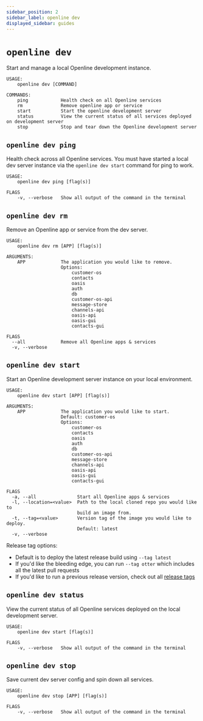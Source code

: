 ```yaml
---
sidebar_position: 2
sidebar_label: openline dev
displayed_sidebar: guides
---
```


# `openline dev`

Start and manage a local Openline development instance.

```terminal
USAGE:
    openline dev [COMMAND]

COMMANDS:
    ping            Health check on all Openline services
    rm              Remove openline app or service
    start           Start the openline development server
    status          View the current status of all services deployed on development server
    stop            Stop and tear down the Openline development server
```

## `openline dev ping`

Health check across all Openline services.  You must have started a local dev server instance via the `openline dev start` command for ping to work.

```terminal
USAGE:
    openline dev ping [flag(s)]

FLAGS
    -v, --verbose   Show all output of the command in the terminal
```

## `openline dev rm`

Remove an Openline app or service from the dev server.

```terminal
USAGE:
    openline dev rm [APP] [flag(s)]

ARGUMENTS:
    APP             The application you would like to remove. 
                    Options: 
                        customer-os 
                        contacts 
                        oasis 
                        auth 
                        db
                        customer-os-api 
                        message-store
                        channels-api
                        oasis-api
                        oasis-gui
                        contacts-gui

FLAGS
  --all             Remove all Openline apps & services
  -v, --verbose
```

## `openline dev start`

Start an Openline development server instance on your local environment.

```terminal
USAGE:
    openline dev start [APP] [flag(s)]

ARGUMENTS:
    APP             The application you would like to start. 
                    Default: customer-os
                    Options: 
                        customer-os 
                        contacts 
                        oasis 
                        auth 
                        db
                        customer-os-api 
                        message-store
                        channels-api
                        oasis-api
                        oasis-gui
                        contacts-gui

FLAGS
  -a, --all               Start all Openline apps & services
  -l, --location=<value>  Path to the local cloned repo you would like to 
                          build an image from.
  -t, --tag=<value>       Version tag of the image you would like to deploy.
                          Default: latest
  -v, --verbose
```

Release tag options:

- Default is to deploy the latest release build using `--tag latest`
- If you'd like the bleeding edge, you can run `--tag otter` which includes all the latest pull requests
- If you'd like to run a previous release version, check out all [release tags][release]


## `openline dev status`

View the current status of all Openline services deployed on the local development server.

```terminal
USAGE:
    openline dev start [flag(s)]

FLAGS
    -v, --verbose   Show all output of the command in the terminal
```

## `openline dev stop`

Save current dev server config and spin down all services.

```terminal
USAGE:
    openline dev stop [APP] [flag(s)]

FLAGS
    -v, --verbose   Show all output of the command in the terminal
```

<!--- References ---->
[release]: https://github.com/openline-ai/openline-customer-os/tags
